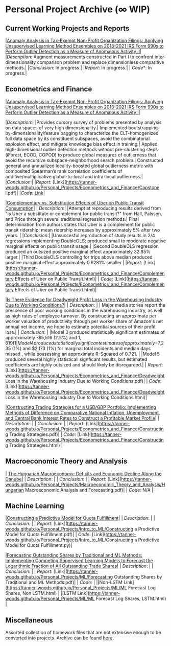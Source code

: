 # Personal Project Archive (∞ WIP)

## Current Working Projects and Reports

|<u>Anomaly Analysis in Tax-Exempt Non-Profit Organization Filings: Applying Unsupervised Learning Method Ensembles on 2013-2021 IRS Form 990s to Perform Outlier Detection as a Measure of Anomalous Activity II</u>|
|*Description*: Augment measurements constructed in Part I to confront inter-dimensionality comparison problem and replace dimensionless comparitive methods.|
|*Conclusion*: In progress.|
|*Report*: In progress.|
| *Code**: In progress.|


## Econometrics and Finance

|<u>Anomaly Analysis in Tax-Exempt Non-Profit Organization Filings: Applying Unsupervised Learning Method Ensembles on 2013-2021 IRS Form 990s to Perform Outlier Detection as a Measure of Anomalous Activity I</u>|

|*Description*:|
|Provides cursory survey of problems presented by analysis on data spaces of very high dimensionality.|
Implemented bootstrapping-by-dimensionality/feature bagging to characterize the CLT-homogenized full data space by its constituent subspaces, avoid the combinatorial explosion effect, and mitigate knowledge bias effect in training.|
Applied high-dimensional outlier detection methods without pre-clustering steps (iForest, ECOD, COPOD) to produce global measures of outlierness that avoid the recursive subspace-neighborhood search problem.|
Constructed general and annualized locality-boosted global outlierness metric with composited Spearman’s rank correlation coefficients of additive/multiplicative global-to-local and intra-local outlierness.|
|*Conclusion*:|
|*Report*: [Link](https://tanner-woods.github.io/Personal_Projects/Econometrics_and_Finance/Capstone I.pdf)|
|*Code*: [Link](https://tanner-woods.github.io/Personal_Projects/Econometrics_and_Finance/)|

|<u>Complementary vs. Substitution Effects of Uber on Public Transit Consumption</u>| 
| *Description*:|
|Attempt at reproducing results derived from "Is Uber a substitute or complement for public transit?" from Hall, Palsson, and Price through several traditional regression methods.|
Final determination from authors states that Uber is a complement for public transit ridership: mean ridership increases by approximately 5% after two years. |
|*Conclusion*:| 
|Unsuccesful reproduction of study results in 2/4 regressions implementing DoubleOLS; produced small to moderate negative marginal effects on public transit usage.|
|Second DoubleOLS regression produced an outsized positive marginal effect approximately 32.85% larger.|
|Third DoubleOLS controlling for trips above median produced positive marginal effect approximately 0.6281% smaller.|
|*Report*: [Link](https://tanner-woods.github.io/Personal_Projects/Econometrics_and_Finance/Complementary Effects of Uber on Public Transit.html)|
| *Code*: [Link](https://tanner-woods.github.io/Personal_Projects/Econometrics_and_Finance/Complementary Effects of Uber on Public Transit.html)|

|<u>Is There Evidence for Deadweight Profit Loss in the Warehousing Industry Due to Working Conditions?</u>|
| *Description*: |
| Major media stories report the prescence of poor working conditions in the warehousing industry, as well as high rates of employee turnover. By constructing an approximate per worker valuation of productivity through per worker share of Amazon's net annual net income, we hope to estimate potential sources of their profit loss.|
| *Conclusion*: |
|Model 3 produced statistically significant estimates of approximately -$5,516 (2.5%) and $1,619 (1%) for marginal median days missed and mean weekly hours of work, while possessing an approximate R-Squared of 0.793.|
|Model 4 produced statistically significant estimates of approximately -$7,235 (1%) and $2,173 (1%) for marginal total incidents and median days missed , while possessing an approximate R-Squared of 0.721. |
|Model 5 produced several highly statisticall signficant results, but estimated coefficients are highly outsized and should likely be disregarded.|
| *Report*: [Link](https://tanner-woods.github.io/Personal_Projects/Econometrics_and_Finance/Deadweight Loss in the Warehousing Industry Due to Working Conditions.pdf)|
| *Code*: [Link](https://tanner-woods.github.io/Personal_Projects/Econometrics_and_Finance/Deadweight Loss in the Warehousing Industry Due to Working Conditions.html)|

|<u>Constructing Trading Strategies for a USD/GBP Portfolio: Implementing Methods of Difference on Comparative National Inflation, Unemployment, and Central Bank Interest Rates to Construct a Profitable Market Profile</u>|
| *Description*: |
| *Conclusion*: |
| *Report*: [Link](https://tanner-woods.github.io/Personal_Projects/Econometrics_and_Finance/Constructing Trading Strategies.pdf)|
| *Code*: [Link](https://tanner-woods.github.io/Personal_Projects/Econometrics_and_Finance/Constructing Trading Strategies.html) |

## Macroeconomic Theory and Analysis

| <u>The Hungarian Macroeconomy: Deficits and Economic Decline Along the Danube</u>|
| *Description*: |
| *Conclusion*: |
| *Report*: [Link](https://tanner-woods.github.io/Personal_Projects/Macroeconomic_Theory_and_Analysis/Hungarian Macroeconomic Analysis and Forecasting.pdf)|
| *Code*: N/A |

## Machine Learning

|<u>Constructing a Predictive Model for Quota Fulfillment</u>|
| *Description*: |
| *Conclusion*: |
| *Report*: [Link](https://tanner-woods.github.io/Personal_Projects/Intro_to_ML/Constructing a Predictive Model for Quota Fulfillment.pdf)|
| *Code*: [Link](https://tanner-woods.github.io/Personal_Projects/Intro_to_ML/Constructing a Predictive Model for Quota Fulfillment.py)|

|<u>Forecasting Outstanding Shares by Traditional and ML Methods: Implementing Competing Supervised Learning Models to Forecast the Logarithmic Fraction of All Outstanding Trade Shares</u>| 
| *Description*: |
| *Conclusion*: |
| *Report*: [Link](https://tanner-woods.github.io/Personal_Projects/ML/Forecasting Outstanding Shares by Traditional and ML Methods.pdf)|
| *Code*: |
|[Non-LSTM Link](https://tanner-woods.github.io/Personal_Projects/ML/ML Forecast Log Shares, Non LSTM.html) |
|[LSTM Link](https://tanner-woods.github.io/Personal_Projects/ML/ML Forecast Log Shares, LSTM.html) |

## Miscellaneous

Assorted collection of homework files that are not extensive enough to be converted into projects. Archive can be found [here](https://tanner-woods.github.io/Personal_Projects/Miscellaneous/Miscellaneous_Home).
